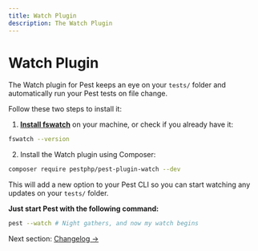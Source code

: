 ```yaml
---
title: Watch Plugin
description: The Watch Plugin
---
```


# Watch Plugin

The Watch plugin for Pest keeps an eye on your `tests/` folder and automatically run your Pest tests on file change.

Follow these two steps to install it:

1. [**Install fswatch**](https://github.com/emcrisostomo/fswatch#getting-fswatch) on your machine, or check if you already have it:

```bash
fswatch --version
```

2. Install the Watch plugin using Composer:

```bash
composer require pestphp/pest-plugin-watch --dev
```

This will add a new option to your Pest CLI so you can start watching any updates on your `tests/` folder.

**Just start Pest with the following command:**

```bash
pest --watch # Night gathers, and now my watch begins
```

Next section: [Changelog →](/docs/changelog)

